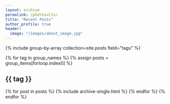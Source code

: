 ```yaml
---
layout: archive
permalink: /phdresults/
title: "Recent Posts"
author_profile: true
header:
  image: "/images/about_image.jpg"
---
```


{% include group-by-array collection=site.posts field="tags" %}

{% for tag in group_names %}
  {% assign posts = group_items[forloop.index0] %}
  <h2 id="{{ tag | slugify }}" class="archive__subtitle">{{ tag }}</h2>
  {% for post in posts %}
    {% include archive-single.html %}
  {% endfor %}
{% endfor %}
